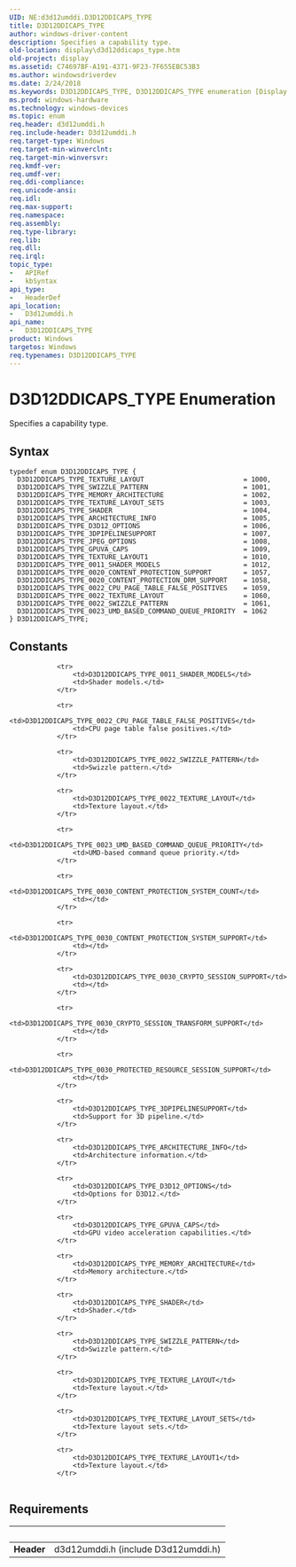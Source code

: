 ```yaml
---
UID: NE:d3d12umddi.D3D12DDICAPS_TYPE
title: D3D12DDICAPS_TYPE
author: windows-driver-content
description: Specifies a capability type.
old-location: display\d3d12ddicaps_type.htm
old-project: display
ms.assetid: C74697BF-A191-4371-9F23-7F655EBC53B3
ms.author: windowsdriverdev
ms.date: 2/24/2018
ms.keywords: D3D12DDICAPS_TYPE, D3D12DDICAPS_TYPE enumeration [Display Devices], D3D12DDICAPS_TYPE_0011_SHADER_MODELS, D3D12DDICAPS_TYPE_0020_CONTENT_PROTECTION_DRM_SUPPORT, D3D12DDICAPS_TYPE_0020_CONTENT_PROTECTION_SUPPORT, D3D12DDICAPS_TYPE_0022_CPU_PAGE_TABLE_FALSE_POSITIVES, D3D12DDICAPS_TYPE_0022_SWIZZLE_PATTERN, D3D12DDICAPS_TYPE_0022_TEXTURE_LAYOUT, D3D12DDICAPS_TYPE_0023_UMD_BASED_COMMAND_QUEUE_PRIORITY, D3D12DDICAPS_TYPE_3DPIPELINESUPPORT, D3D12DDICAPS_TYPE_ARCHITECTURE_INFO, D3D12DDICAPS_TYPE_D3D12_OPTIONS, D3D12DDICAPS_TYPE_GPUVA_CAPS, D3D12DDICAPS_TYPE_JPEG_OPTIONS, D3D12DDICAPS_TYPE_MEMORY_ARCHITECTURE, D3D12DDICAPS_TYPE_SHADER, D3D12DDICAPS_TYPE_SWIZZLE_PATTERN, D3D12DDICAPS_TYPE_TEXTURE_LAYOUT, D3D12DDICAPS_TYPE_TEXTURE_LAYOUT1, D3D12DDICAPS_TYPE_TEXTURE_LAYOUT_SETS, d3d12umddi/D3D12DDICAPS_TYPE, d3d12umddi/D3D12DDICAPS_TYPE_0011_SHADER_MODELS, d3d12umddi/D3D12DDICAPS_TYPE_0020_CONTENT_PROTECTION_DRM_SUPPORT, d3d12umddi/D3D12DDICAPS_TYPE_0020_CONTENT_PROTECTION_SUPPORT, d3d12umddi/D3D12DDICAPS_TYPE_0022_CPU_PAGE_TABLE_FALSE_POSITIVES, d3d12umddi/D3D12DDICAPS_TYPE_0022_SWIZZLE_PATTERN, d3d12umddi/D3D12DDICAPS_TYPE_0022_TEXTURE_LAYOUT, d3d12umddi/D3D12DDICAPS_TYPE_0023_UMD_BASED_COMMAND_QUEUE_PRIORITY, d3d12umddi/D3D12DDICAPS_TYPE_3DPIPELINESUPPORT, d3d12umddi/D3D12DDICAPS_TYPE_ARCHITECTURE_INFO, d3d12umddi/D3D12DDICAPS_TYPE_D3D12_OPTIONS, d3d12umddi/D3D12DDICAPS_TYPE_GPUVA_CAPS, d3d12umddi/D3D12DDICAPS_TYPE_JPEG_OPTIONS, d3d12umddi/D3D12DDICAPS_TYPE_MEMORY_ARCHITECTURE, d3d12umddi/D3D12DDICAPS_TYPE_SHADER, d3d12umddi/D3D12DDICAPS_TYPE_SWIZZLE_PATTERN, d3d12umddi/D3D12DDICAPS_TYPE_TEXTURE_LAYOUT, d3d12umddi/D3D12DDICAPS_TYPE_TEXTURE_LAYOUT1, d3d12umddi/D3D12DDICAPS_TYPE_TEXTURE_LAYOUT_SETS, display.d3d12ddicaps_type
ms.prod: windows-hardware
ms.technology: windows-devices
ms.topic: enum
req.header: d3d12umddi.h
req.include-header: D3d12umddi.h
req.target-type: Windows
req.target-min-winverclnt: 
req.target-min-winversvr: 
req.kmdf-ver: 
req.umdf-ver: 
req.ddi-compliance: 
req.unicode-ansi: 
req.idl: 
req.max-support: 
req.namespace: 
req.assembly: 
req.type-library: 
req.lib: 
req.dll: 
req.irql: 
topic_type:
-	APIRef
-	kbSyntax
api_type:
-	HeaderDef
api_location:
-	D3d12umddi.h
api_name:
-	D3D12DDICAPS_TYPE
product: Windows
targetos: Windows
req.typenames: D3D12DDICAPS_TYPE
---
```


# D3D12DDICAPS_TYPE Enumeration
Specifies a capability type.

## Syntax
````
typedef enum D3D12DDICAPS_TYPE { 
  D3D12DDICAPS_TYPE_TEXTURE_LAYOUT                         = 1000,
  D3D12DDICAPS_TYPE_SWIZZLE_PATTERN                        = 1001,
  D3D12DDICAPS_TYPE_MEMORY_ARCHITECTURE                    = 1002,
  D3D12DDICAPS_TYPE_TEXTURE_LAYOUT_SETS                    = 1003,
  D3D12DDICAPS_TYPE_SHADER                                 = 1004,
  D3D12DDICAPS_TYPE_ARCHITECTURE_INFO                      = 1005,
  D3D12DDICAPS_TYPE_D3D12_OPTIONS                          = 1006,
  D3D12DDICAPS_TYPE_3DPIPELINESUPPORT                      = 1007,
  D3D12DDICAPS_TYPE_JPEG_OPTIONS                           = 1008,
  D3D12DDICAPS_TYPE_GPUVA_CAPS                             = 1009,
  D3D12DDICAPS_TYPE_TEXTURE_LAYOUT1                        = 1010,
  D3D12DDICAPS_TYPE_0011_SHADER_MODELS                     = 1012,
  D3D12DDICAPS_TYPE_0020_CONTENT_PROTECTION_SUPPORT        = 1057,
  D3D12DDICAPS_TYPE_0020_CONTENT_PROTECTION_DRM_SUPPORT    = 1058,
  D3D12DDICAPS_TYPE_0022_CPU_PAGE_TABLE_FALSE_POSITIVES    = 1059,
  D3D12DDICAPS_TYPE_0022_TEXTURE_LAYOUT                    = 1060,
  D3D12DDICAPS_TYPE_0022_SWIZZLE_PATTERN                   = 1061,
  D3D12DDICAPS_TYPE_0023_UMD_BASED_COMMAND_QUEUE_PRIORITY  = 1062
} D3D12DDICAPS_TYPE;
````

## Constants

<table>
            
                <tr>
                    <td>D3D12DDICAPS_TYPE_0011_SHADER_MODELS</td>
                    <td>Shader models.</td>
                </tr>
            
                <tr>
                    <td>D3D12DDICAPS_TYPE_0022_CPU_PAGE_TABLE_FALSE_POSITIVES</td>
                    <td>CPU page table false positives.</td>
                </tr>
            
                <tr>
                    <td>D3D12DDICAPS_TYPE_0022_SWIZZLE_PATTERN</td>
                    <td>Swizzle pattern.</td>
                </tr>
            
                <tr>
                    <td>D3D12DDICAPS_TYPE_0022_TEXTURE_LAYOUT</td>
                    <td>Texture layout.</td>
                </tr>
            
                <tr>
                    <td>D3D12DDICAPS_TYPE_0023_UMD_BASED_COMMAND_QUEUE_PRIORITY</td>
                    <td>UMD-based command queue priority.</td>
                </tr>
            
                <tr>
                    <td>D3D12DDICAPS_TYPE_0030_CONTENT_PROTECTION_SYSTEM_COUNT</td>
                    <td></td>
                </tr>
            
                <tr>
                    <td>D3D12DDICAPS_TYPE_0030_CONTENT_PROTECTION_SYSTEM_SUPPORT</td>
                    <td></td>
                </tr>
            
                <tr>
                    <td>D3D12DDICAPS_TYPE_0030_CRYPTO_SESSION_SUPPORT</td>
                    <td></td>
                </tr>
            
                <tr>
                    <td>D3D12DDICAPS_TYPE_0030_CRYPTO_SESSION_TRANSFORM_SUPPORT</td>
                    <td></td>
                </tr>
            
                <tr>
                    <td>D3D12DDICAPS_TYPE_0030_PROTECTED_RESOURCE_SESSION_SUPPORT</td>
                    <td></td>
                </tr>
            
                <tr>
                    <td>D3D12DDICAPS_TYPE_3DPIPELINESUPPORT</td>
                    <td>Support for 3D pipeline.</td>
                </tr>
            
                <tr>
                    <td>D3D12DDICAPS_TYPE_ARCHITECTURE_INFO</td>
                    <td>Architecture information.</td>
                </tr>
            
                <tr>
                    <td>D3D12DDICAPS_TYPE_D3D12_OPTIONS</td>
                    <td>Options for D3D12.</td>
                </tr>
            
                <tr>
                    <td>D3D12DDICAPS_TYPE_GPUVA_CAPS</td>
                    <td>GPU video acceleration capabilities.</td>
                </tr>
            
                <tr>
                    <td>D3D12DDICAPS_TYPE_MEMORY_ARCHITECTURE</td>
                    <td>Memory architecture.</td>
                </tr>
            
                <tr>
                    <td>D3D12DDICAPS_TYPE_SHADER</td>
                    <td>Shader.</td>
                </tr>
            
                <tr>
                    <td>D3D12DDICAPS_TYPE_SWIZZLE_PATTERN</td>
                    <td>Swizzle pattern.</td>
                </tr>
            
                <tr>
                    <td>D3D12DDICAPS_TYPE_TEXTURE_LAYOUT</td>
                    <td>Texture layout.</td>
                </tr>
            
                <tr>
                    <td>D3D12DDICAPS_TYPE_TEXTURE_LAYOUT_SETS</td>
                    <td>Texture layout sets.</td>
                </tr>
            
                <tr>
                    <td>D3D12DDICAPS_TYPE_TEXTURE_LAYOUT1</td>
                    <td>Texture layout.</td>
                </tr>
</table>


## Requirements
| &nbsp; | &nbsp; |
| ---- |:---- |
| **Header** | d3d12umddi.h (include D3d12umddi.h) |
